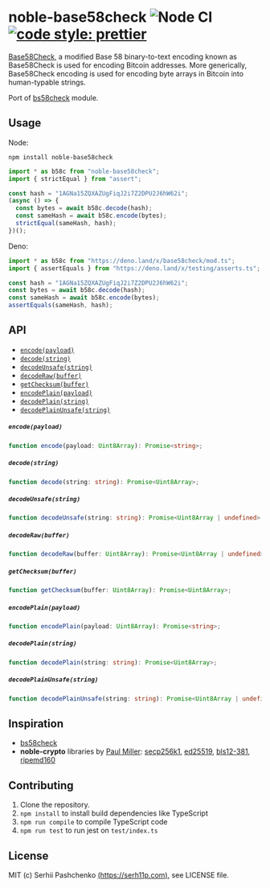 # noble-base58check ![Node CI](https://github.com/serh11p/noble-base58check/workflows/Node%20CI/badge.svg) [![code style: prettier](https://img.shields.io/badge/code_style-prettier-ff69b4.svg?style=flat-square)](https://github.com/prettier/prettier)

[Base58Check](https://en.bitcoin.it/wiki/Base58Check_encoding), a modified Base 58 binary-to-text encoding known as Base58Check is used for encoding Bitcoin addresses. More generically, Base58Check encoding is used for encoding byte arrays in Bitcoin into human-typable strings.

Port of [bs58check](https://www.npmjs.com/package/bs58check) module.

## Usage

Node:

```
npm install noble-base58check
```

```js
import * as b58c from "noble-base58check";
import { strictEqual } from "assert";

const hash = "1AGNa15ZQXAZUgFiqJ2i7Z2DPU2J6hW62i";
(async () => {
  const bytes = await b58c.decode(hash);
  const sameHash = await b58c.encode(bytes);
  strictEqual(sameHash, hash);
})();
```

Deno:

```typescript
import * as b58c from "https://deno.land/x/base58check/mod.ts";
import { assertEquals } from "https://deno.land/x/testing/asserts.ts";

const hash = "1AGNa15ZQXAZUgFiqJ2i7Z2DPU2J6hW62i";
const bytes = await b58c.decode(hash);
const sameHash = await b58c.encode(bytes);
assertEquals(sameHash, hash);
```

## API

- [`encode(payload)`](#encodepayload)
- [`decode(string)`](#decodestring)
- [`decodeUnsafe(string)`](#decodeunsafestring)
- [`decodeRaw(buffer)`](#decoderawbuffer)
- [`getChecksum(buffer)`](#getchecksumbuffer)
- [`encodePlain(payload)`](#encodeplainpayload)
- [`decodePlain(string)`](#decodeplainstring)
- [`decodePlainUnsafe(string)`](#decodeplainunsafestring)

##### `encode(payload)`

```typescript
function encode(payload: Uint8Array): Promise<string>;
```

##### `decode(string)`

```typescript
function decode(string: string): Promise<Uint8Array>;
```

##### `decodeUnsafe(string)`

```typescript
function decodeUnsafe(string: string): Promise<Uint8Array | undefined>;
```

##### `decodeRaw(buffer)`

```typescript
function decodeRaw(buffer: Uint8Array): Promise<Uint8Array | undefined>;
```

##### `getChecksum(buffer)`

```typescript
function getChecksum(buffer: Uint8Array): Promise<Uint8Array>;
```

##### `encodePlain(payload)`

```typescript
function encodePlain(payload: Uint8Array): Promise<string>;
```

##### `decodePlain(string)`

```typescript
function decodePlain(string: string): Promise<Uint8Array>;
```

##### `decodePlainUnsafe(string)`

```typescript
function decodePlainUnsafe(string: string): Promise<Uint8Array | undefined>;
```

## Inspiration

- [bs58check](https://github.com/bitcoinjs/bs58check)
- **noble-crypto** libraries by [Paul Miller](https://github.com/paulmillr):
  [secp256k1](https://github.com/paulmillr/noble-secp256k1),
  [ed25519](https://github.com/paulmillr/noble-ed25519),
  [bls12-381](https://github.com/paulmillr/noble-bls12-381),
  [ripemd160](https://github.com/paulmillr/noble-ripemd160)

## Contributing

1. Clone the repository.
2. `npm install` to install build dependencies like TypeScript
3. `npm run compile` to compile TypeScript code
4. `npm run test` to run jest on `test/index.ts`

## License

MIT (c) Serhii Pashchenko [(https://serh11p.com)](https://serh11p.com), see LICENSE file.

